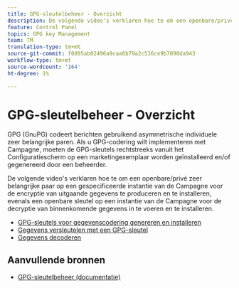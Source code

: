 ```yaml
---
title: GPG-sleutelbeheer - Overzicht
description: De volgende video's verklaren hoe te om een openbare/privé zeer belangrijke paar op een gespecificeerde instantie van de Campagne voor de encryptie van uitgaande gegevens te produceren en te installeren, evenals een openbare sleutel op een instantie van de Campagne voor de decryptie van binnenkomende gegevens in te voeren en te installeren.
feature: Control Panel
topics: GPG key Management
team: TM
translation-type: tm+mt
source-git-commit: f0d95ab02496a9caa6b79a2c536ce9b7090da943
workflow-type: tm+mt
source-wordcount: '164'
ht-degree: 1%

---
```



# GPG-sleutelbeheer - Overzicht

GPG (GnuPG) codeert berichten gebruikend asymmetrische individuele zeer belangrijke paren. Als u GPG-codering wilt implementeren met Campagne, moeten de GPG-sleutels rechtstreeks vanuit het Configuratiescherm op een marketingexemplaar worden geïnstalleerd en/of gegenereerd door een beheerder.

De volgende video&#39;s verklaren hoe te om een openbare/privé zeer belangrijke paar op een gespecificeerde instantie van de Campagne voor de encryptie van uitgaande gegevens te produceren en te installeren, evenals een openbare sleutel op een instantie van de Campagne voor de decryptie van binnenkomende gegevens in te voeren en te installeren.

* [GPG-sleutels voor gegevenscodering genereren en installeren](./generating-and-installing-gpg-keys-for-data-encryption.md)
* [Gegevens versleutelen met een GPG-sleutel](./using-a-gpg-key-to-encrypt-data.md)
* [Gegevens decoderen](./decrypting-data.md)

## Aanvullende bronnen

* [GPG-sleutelbeheer (documentatie)](https://docs.adobe.com/content/help/en/control-panel/using/instances-settings/gpg-keys-management.html)
